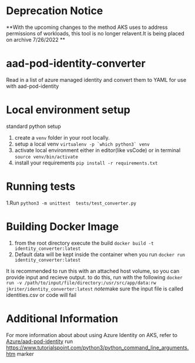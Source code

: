 # Deprecation Notice
**With the upcoming changes to the method AKS uses to address permissions of workloads, this tool is no longer relavent.It is being placed on archive 7/26/2022 **

# aad-pod-identity-converter
Read in a list of azure managed identity and convert them to YAML for use with aad-pod-identity

# Local environment setup
standard python setup
1. create a ```venv``` folder in your root locally.
2. setup a local venv ```virtualenv -p `which python3` venv```
3. activate local environment either in editor(like vsCode) or in terminal ```source venv/bin/activate```
4. install your requirements ```pip install -r requirements.txt```

# Running tests
1.Run ```python3 -m unittest  tests/test_converter.py```

# Building Docker Image
1. from the root directory execute the build ```docker build -t identity_converter:latest```
2. Default data will be kept inside the container when you run ```docker run identity_converter:latest```

It is recommended to run this with an attached host volume, so you can provide input and recieve output.
to do this, run with the following 
```docker run -v /path/to/input/file/directory:/usr/src/app/data:rw jkriter/identity_converter:latest```
*note*make sure the input file is called identities.csv or code will fail


# Additional Information
For more information about about using Azure Identity on AKS, refer to [Azure/aad-pod-identity](https://github.com/Azure/aad-pod-identity) run 
https://www.tutorialspoint.com/python3/python_command_line_arguments.htm
marker
